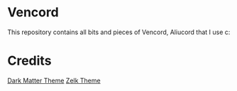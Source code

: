 # Vencord

This repository contains all bits and pieces of Vencord, Aliucord that I use c: 


# Credits
[Dark Matter Theme](https://github.com/DiscordStyles/DarkMatter)
[Zelk Theme](https://github.com/schnensch0/zelk)